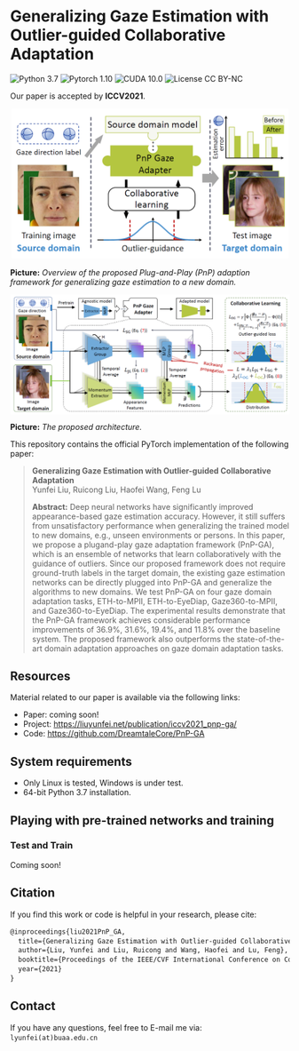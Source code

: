 # Generalizing Gaze Estimation with Outlier-guided Collaborative Adaptation

![Python 3.7](https://img.shields.io/badge/python-3.7-DodgerBlue.svg?style=plastic)
![Pytorch 1.10](https://img.shields.io/badge/pytorch-1.2.0-DodgerBlue.svg?style=plastic)
![CUDA 10.0](https://img.shields.io/badge/cuda-10.0-DodgerBlue.svg?style=plastic)
![License CC BY-NC](https://img.shields.io/badge/license-CC_BY--NC-DodgerBlue.svg?style=plastic)

 Our paper is accepted by **ICCV2021**. 

<div align=center>  <img src="figures/teaser.png" alt="Teaser" width="500" align="bottom" /> </div>

**Picture:**  *Overview of the proposed Plug-and-Play (PnP) adaption framework for generalizing gaze estimation to a new domain.*

<div align=center>  <img src="./figures/main_image.png" alt="Main image" width="800" align="center" /> </div>

**Picture:**  *The proposed architecture.*





This repository contains the official PyTorch implementation of the following paper:

> **Generalizing Gaze Estimation with Outlier-guided Collaborative Adaptation**<br>
Yunfei Liu, Ruicong Liu, Haofei Wang, Feng Lu<br> <!-- >  https://arxiv.org/abs/1911.09930  -->
> 
>**Abstract:**   Deep neural networks have significantly improved appearance-based gaze estimation accuracy. However, it still suffers from unsatisfactory performance when generalizing the trained model to new domains, e.g., unseen environments or persons. In this paper, we propose a plugand-play gaze adaptation framework (PnP-GA), which is an ensemble of networks that learn collaboratively with the guidance of outliers. Since our proposed framework does not require ground-truth labels in the target domain, the existing gaze estimation networks can be directly plugged into PnP-GA and generalize the algorithms to new domains. We test PnP-GA on four gaze domain adaptation tasks, ETH-to-MPII, ETH-to-EyeDiap, Gaze360-to-MPII, and Gaze360-to-EyeDiap. The experimental results demonstrate that the PnP-GA framework achieves considerable performance improvements of 36.9%, 31.6%, 19.4%, and 11.8% over the baseline system. The proposed framework also outperforms the state-of-the-art domain adaptation approaches on gaze domain adaptation tasks.

## Resources

Material related to our paper is available via the following links:

- Paper: coming soon!
- Project: https://liuyunfei.net/publication/iccv2021_pnp-ga/
- Code: https://github.com/DreamtaleCore/PnP-GA

## System requirements

* Only Linux is tested, Windows is under test.
* 64-bit Python 3.7 installation. 

## Playing with pre-trained networks and training

### Test and Train

Coming soon!

## Citation

If you find this work or code is helpful in your research, please cite:

```latex
@inproceedings{liu2021PnP_GA,
  title={Generalizing Gaze Estimation with Outlier-guided Collaborative Adaptation},
  author={Liu, Yunfei and Liu, Ruicong and Wang, Haofei and Lu, Feng},
  booktitle={Proceedings of the IEEE/CVF International Conference on Computer Vision},
  year={2021}
}
```

## Contact

If you have any questions, feel free to E-mail me via: `lyunfei(at)buaa.edu.cn`
